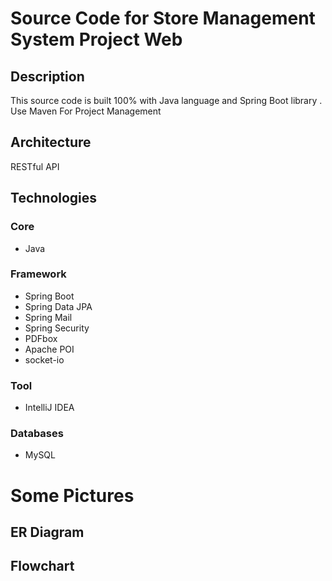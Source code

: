 # **Source Code for Store Management System Project Web**

## **Description**

This source code is built 100% with Java language and Spring Boot library . Use Maven For Project Management

## **Architecture**
 
RESTful API

## **Technologies**

### **Core**

- Java

### **Framework**

- Spring Boot
- Spring Data JPA
- Spring Mail
- Spring Security
- PDFbox
- Apache POI
- socket-io

### **Tool**

- IntelliJ IDEA

### **Databases**

- MySQL

#                                         **Some Pictures**   

## ER Diagram

## Flowchart 
